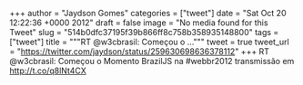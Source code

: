 
+++
author = "Jaydson Gomes"
categories = ["tweet"]
date = "Sat Oct 20 12:22:36 +0000 2012"
draft = false
image = "No media found for this Tweet"
slug = "514b0dfc37195f39b866ff8c758b358935148800"
tags = ["tweet"]
title = """RT @w3cbrasil: Começou o ..."""
tweet = true
tweet_url = "https://twitter.com/jaydson/status/259630698636378112"
+++
RT @w3cbrasil: Começou o Momento BrazilJS na #webbr2012 transmissão em http://t.co/q8lNt4CX

